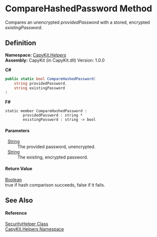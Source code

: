 # CompareHashedPassword Method


Compares an unencrypted *providedPassword* with a stored, encrypted *existingPassword*.



## Definition
**Namespace:** <a href="N_CapyKit_Helpers.md">CapyKit.Helpers</a>  
**Assembly:** CapyKit (in CapyKit.dll) Version: 1.0.0

**C#**
``` C#
public static bool CompareHashedPassword(
	string providedPassword,
	string existingPassword
)
```
**F#**
``` F#
static member CompareHashedPassword : 
        providedPassword : string * 
        existingPassword : string -> bool 
```



#### Parameters
<dl><dt>  <a href="https://learn.microsoft.com/dotnet/api/system.string" target="_blank" rel="noopener noreferrer">String</a></dt><dd>The provided password, unencrypted.</dd><dt>  <a href="https://learn.microsoft.com/dotnet/api/system.string" target="_blank" rel="noopener noreferrer">String</a></dt><dd>The existing, encrypted password.</dd></dl>

#### Return Value
<a href="https://learn.microsoft.com/dotnet/api/system.boolean" target="_blank" rel="noopener noreferrer">Boolean</a>  
true if hash comparison succeeds, false if it fails.

## See Also


#### Reference
<a href="T_CapyKit_Helpers_SecurityHelper.md">SecurityHelper Class</a>  
<a href="N_CapyKit_Helpers.md">CapyKit.Helpers Namespace</a>  
